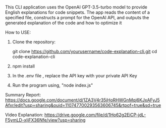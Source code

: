This CLI application uses the OpenAI GPT-3.5-turbo model to provide English explanations for code snippets. The app reads the content of a specified file, constructs a prompt for the OpenAI API, and outputs the generated explanation of the code and how to optimize it

How to USE:
1) Clone the repository:

   git clone https://github.com/yourusername/code-explanation-cli.git
   cd code-explanation-cli

2) npm install

3) In the .env file , replace the API key with your private API Key

4) Run the program using, "node index.js"

Summary Report:
https://docs.google.com/document/d/1ZA3V4r35jHoRHWGnMqj6KJxAFyJ5Afxr/edit?usp=sharing&ouid=110747700293563606745&rtpof=true&sd=true

Video Explanation:
https://drive.google.com/file/d/1Ho62g2EiCP-jdL-F5ymLD-xljFX36Nfe/view?usp=sharing
